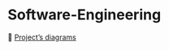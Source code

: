 # Software-Engineering



🔷 [Project’s diagrams](https://night-tea-b45.notion.site/Project-s-diagrams-8ee67498a5194a45ad17afd8f4bcc418?pvs=4)

